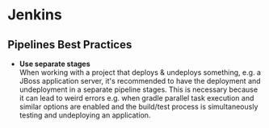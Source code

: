# Jenkins

## Pipelines Best Practices

* **Use separate stages**\
  When working with a project that deploys & undeploys something, e.g. a JBoss application server, it's recommended to have the deployment and undeployment in a separate pipeline stages. This is necessary because it can lead to weird errors e.g. when gradle parallel task execution and similar options are enabled and the build/test process is simultaneously testing and undeploying an application.

